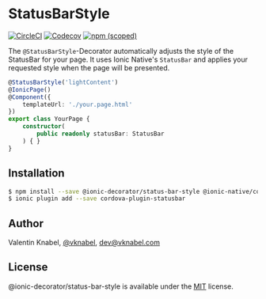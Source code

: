 # StatusBarStyle

[![CircleCI](https://img.shields.io/circleci/project/github/vknabel/status-bar-style.svg?style=flat-square)](https://circleci.com/gh/vknabel/status-bar-style)
[![Codecov](https://img.shields.io/codecov/c/github/vknabel/status-bar-style.svg?style=flat-square)](https://codecov.io/gh/vknabel/status-bar-style)
[![npm (scoped)](https://img.shields.io/npm/v/@ionic-decorator/status-bar-style.svg?style=flat-square)](https://www.npmjs.com/package/@ionic-decorator/status-bar-style)

The `@StatusBarStyle`-Decorator automatically adjusts the style of the StatusBar for your page.
It uses Ionic Native's `StatusBar` and applies your requested style when the page will be presented.

```typescript
@StatusBarStyle('lightContent')
@IonicPage()
@Component({
    templateUrl: './your.page.html'
})
export class YourPage {
    constructor(
        public readonly statusBar: StatusBar
    ) { }
}
```

## Installation

```bash
$ npm install --save @ionic-decorator/status-bar-style @ionic-native/core @ionic-native/status-bar
$ ionic plugin add --save cordova-plugin-statusbar
```

## Author

Valentin Knabel, [@vknabel](https://twitter.com/vknabel), dev@vknabel.com

## License

@ionic-decorator/status-bar-style is available under the [MIT](LICENSE) license.
